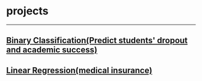 # projects
---
## [Binary Classification(Predict students' dropout and academic success)](project.ipynb)
## [Linear Regression(medical insurance)](med_insurance.ipynb)
